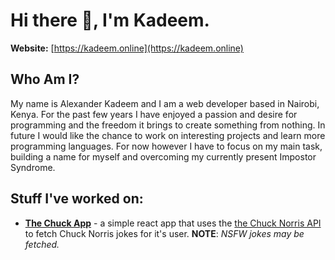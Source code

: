 # Hi there 👋, I'm Kadeem.

**Website:** [https://kadeem.online](https://kadeem.online)

## Who Am I?

My name is Alexander Kadeem and I am a web developer based in Nairobi, Kenya.
For the past few years I have enjoyed a passion and desire for programming and the
freedom it brings to create something from nothing. In future I would like the chance
to work on interesting projects and learn more programming languages. For now however
I have to focus on my main task, building a name for myself and overcoming my currently
present Impostor Syndrome.

## Stuff I've worked on:

- [**The Chuck App**](https://kadeem-online.github.io/React-004-ChuckNorrisApp/) - a simple react app that uses the [the Chuck Norris API](https://api.chucknorris.io/) to fetch Chuck Norris jokes for it's user. **NOTE**: _NSFW jokes may be fetched._
